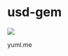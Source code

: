 # usd-gem

<img src="https://yuml.me/diagram/scruffy/class/[SDM%20REST-API{bg:red}]-%3E[usd-gem{bg:green}]-%3E[rusdc{bg:orange}]-%3E[usd-gem]-%3E[SDM%20REST-API],[ruby-script{bg:orange}]-%3E[usd-gem]-%3E[ruby-script],[sinatra%20web-app{bg:orange}]-%3E[usd-gem]-%3E[sinatra%20web-app],[bash commands]->[rusdc], [shell-scripts]->[rusdc],[import]->[ruby-script],[ruby-script]->[export],[reports]<-[sinatra%20web-app]<-[drop datafiles/emails/create objects]">

yuml.me

